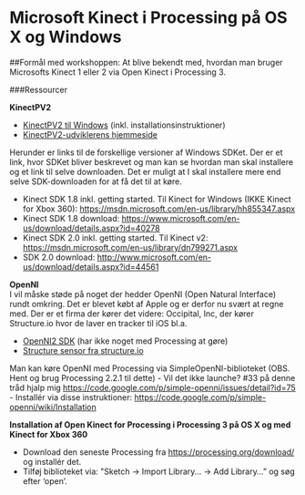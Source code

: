 # Microsoft Kinect i Processing på OS X og Windows
##Formål med workshoppen: At blive bekendt med, hvordan man bruger Microsofts Kinect 1 eller 2 via Open Kinect i Processing 3.

###Ressourcer

**KinectPV2**
- [KinectPV2 til Windows](https://github.com/ThomasLengeling/KinectPV2) (inkl. installationsinstruktioner)
- [KinectPV2-udviklerens hjemmeside](http://codigogenerativo.com/code/kinectpv2-k4w2-processing-library/)

Herunder er links til de forskellige versioner af Windows SDKet. Der er et link, hvor SDKet bliver beskrevet og man kan se hvordan man skal installere og et link til selve downloaden. Det er muligt at I skal installere mere end selve SDK-downloaden for at få det til at køre.

- Kinect SDK 1.8 inkl. getting started. Til Kinect for Windows (IKKE Kinect for Xbox 360): https://msdn.microsoft.com/en-us/library/hh855347.aspx
- Kinect SDK 1.8 download: https://www.microsoft.com/en-us/download/details.aspx?id=40278
- Kinect SDK 2.0 inkl. getting started. Til Kinect v2: https://msdn.microsoft.com/en-us/library/dn799271.aspx
- SDK 2.0 download: http://www.microsoft.com/en-us/download/details.aspx?id=44561

**OpenNI** <br />
I vil måske støde på noget der hedder OpenNI (Open Natural Interface) rundt omkring. Det er blevet købt af Apple og er derfor nu svært at regne med. Der er et firma der kører det videre: Occipital, Inc, der kører Structure.io hvor de laver en tracker til iOS bl.a.

- [OpenNI2 SDK](http://structure.io/openni) (har ikke noget med Processing at gøre)
- [Structure sensor fra structure.io](https://store.structure.io/store)

Man kan køre OpenNI med Processing via SimpleOpenNI-biblioteket (OBS. Hent og brug Processing 2.2.1 til dette)
     - Vil det ikke launche? #33 på denne tråd hjalp mig https://code.google.com/p/simple-openni/issues/detail?id=75
     - Installér via disse instruktioner: https://code.google.com/p/simple-openni/wiki/Installation

**Installation af Open Kinect for Processing i Processing 3 på OS X og med Kinect for Xbox 360**

- Download den seneste Processing fra https://processing.org/download/ og installér det.
- Tilføj biblioteket via: "Sketch -> Import Library… -> Add Library…” og søg efter ‘open’.
